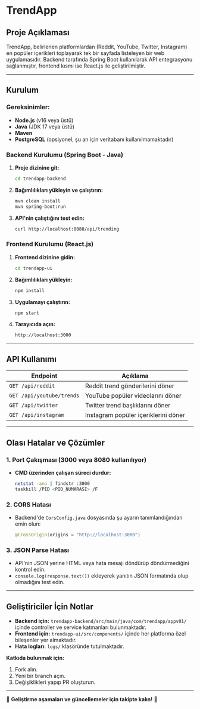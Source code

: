 # TrendApp

## Proje Açıklaması

TrendApp, belirlenen platformlardan (Reddit, YouTube, Twitter, Instagram) en popüler içerikleri toplayarak tek bir sayfada listeleyen bir web uygulamasıdır. Backend tarafında Spring Boot kullanılarak API entegrasyonu sağlanmıştır, frontend kısmı ise React.js ile geliştirilmiştir.

---

## Kurulum

### **Gereksinimler:**

- **Node.js** (v16 veya üstü)
- **Java** (JDK 17 veya üstü)
- **Maven**
- **PostgreSQL** (opsiyonel, şu an için veritabanı kullanılmamaktadır)

### **Backend Kurulumu (Spring Boot - Java)**

1. **Proje dizinine git:**
   ```sh
   cd trendapp-backend
   ```
2. **Bağımlılıkları yükleyin ve çalıştırın:**
   ```sh
   mvn clean install
   mvn spring-boot:run
   ```
3. **API'nin çalıştığını test edin:**
   ```sh
   curl http://localhost:8080/api/trending
   ```

### **Frontend Kurulumu (React.js)**

1. **Frontend dizinine gidin:**
   ```sh
   cd trendapp-ui
   ```
2. **Bağımlılıkları yükleyin:**
   ```sh
   npm install
   ```
3. **Uygulamayı çalıştırın:**
   ```sh
   npm start
   ```
4. **Tarayıcıda açın:**
   ```
   http://localhost:3000
   ```

---

## API Kullanımı

| Endpoint                  | Açıklama                             |
| ------------------------- | ------------------------------------ |
| `GET /api/reddit`         | Reddit trend gönderilerini döner     |
| `GET /api/youtube/trends` | YouTube popüler videolarını döner    |
| `GET /api/twitter`        | Twitter trend başlıklarını döner     |
| `GET /api/instagram`      | Instagram popüler içeriklerini döner |

---

## **Olası Hatalar ve Çözümler**

### **1. Port Çakışması (3000 veya 8080 kullanılıyor)**

- **CMD üzerinden çalışan süreci durdur:**
  ```sh
  netstat -ano | findstr :3000
  taskkill /PID <PID_NUMARASI> /F
  ```

### **2. CORS Hatası**

- Backend'de `CorsConfig.java` dosyasında şu ayarın tanımlandığından emin olun:
  ```java
  @CrossOrigin(origins = "http://localhost:3000")
  ```

### **3. JSON Parse Hatası**

- API'nin JSON yerine HTML veya hata mesajı döndürüp döndürmediğini kontrol edin.
- `console.log(response.text())` ekleyerek yanıtın JSON formatında olup olmadığını test edin.

---

## **Geliştiriciler İçin Notlar**

- **Backend için:** `trendapp-backend/src/main/java/com/trendapp/appv01/` içinde controller ve service katmanları bulunmaktadır.
- **Frontend için:** `trendapp-ui/src/components/` içinde her platforma özel bileşenler yer almaktadır.
- **Hata logları:** `logs/` klasöründe tutulmaktadır.

**Katkıda bulunmak için:**

1. Fork alın.
2. Yeni bir branch açın.
3. Değişiklikleri yapıp PR oluşturun.

---

🎯 **Geliştirme aşamaları ve güncellemeler için takipte kalın!** 🚀

